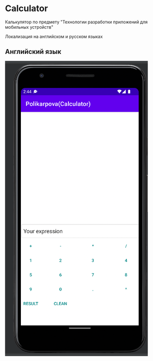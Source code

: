 # Calculator
Калькулятор по предмету "Технологии разработки приложений для мобильных устройств"

Локализация на английском и русском языках

## Английский язык

![picture](picture/en_calc.png)

